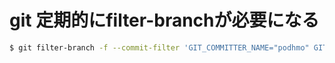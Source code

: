 # git 定期的にfilter-branchが必要になる

```bash
$ git filter-branch -f --commit-filter 'GIT_COMMITTER_NAME="podhmo" GIT_AUTHOR_NAME="podhmo"; GIT_AUTHOR_EMAIL="ababjam61+github@gmail.com"; GIT_COMMITTER_EMAIL="ababjam61+github@gmail.com" git commit-tree "$@"'
```
